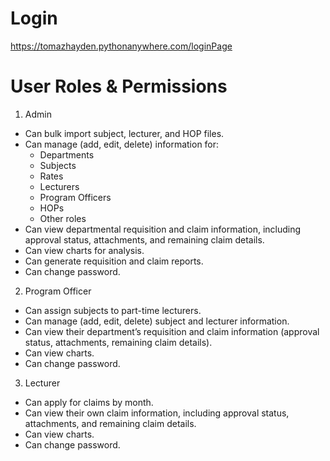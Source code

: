 # Login
https://tomazhayden.pythonanywhere.com/loginPage

# User Roles & Permissions
1. Admin
  - Can bulk import subject, lecturer, and HOP files.
  - Can manage (add, edit, delete) information for:
    - Departments
    - Subjects
    - Rates
    - Lecturers
    - Program Officers
    - HOPs
    - Other roles
  - Can view departmental requisition and claim information, including approval status, attachments, and remaining claim details.
  - Can view charts for analysis.
  - Can generate requisition and claim reports.
  - Can change password.

2. Program Officer
  - Can assign subjects to part-time lecturers.
  - Can manage (add, edit, delete) subject and lecturer information.
  - Can view their department’s requisition and claim information (approval status, attachments, remaining claim details).
  - Can view charts.
  - Can change password.


3. Lecturer
  - Can apply for claims by month.
  - Can view their own claim information, including approval status, attachments, and remaining claim details.
  - Can view charts.
  - Can change password.